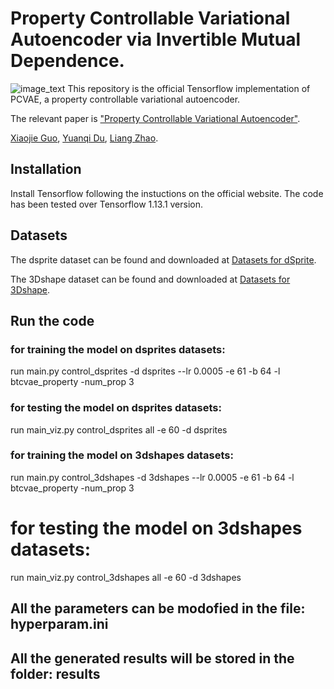 # Property Controllable Variational Autoencoder via Invertible Mutual Dependence.
![image_text](images/NEC-DGT.png)
This repository is the official Tensorflow implementation of PCVAE, a property controllable variational autoencoder.

The relevant paper is ["Property Controllable Variational Autoencoder"](http://mason.gmu.edu/~lzhao9/materials/papers/ICDM_2019_NEC_DGT-final.pdf).

[Xiaojie Guo](https://sites.google.com/view/xiaojie-guo-personal-site), [Yuanqi Du](https://yuanqidu.github.io/), [Liang Zhao](http://mason.gmu.edu/~lzhao9/).

## Installation
Install Tensorflow following the instuctions on the official website. The code has been tested over Tensorflow 1.13.1 version.

## Datasets

The dsprite dataset can be found and downloaded at [Datasets for dSprite](https://github.com/deepmind/dsprites-dataset). 

The 3Dshape dataset can be found and downloaded at [Datasets for 3Dshape](https://github.com/deepmind/3d-shapes). 


## Run the code


### for training the model on dsprites datasets:
 run main.py control_dsprites -d dsprites --lr 0.0005 -e 61 -b 64 -l btcvae_property -num_prop 3

### for testing the model on dsprites datasets:
 run main_viz.py control_dsprites all -e 60 -d dsprites


### for training the model on 3dshapes datasets:
 run main.py control_3dshapes -d 3dshapes --lr 0.0005 -e 61 -b 64 -l btcvae_property -num_prop 3

# for testing the model on 3dshapes datasets:
 run main_viz.py control_3dshapes all -e 60 -d 3dshapes

## All the parameters can be modofied in the file: hyperparam.ini
## All the generated results will be stored in the folder: results
 

